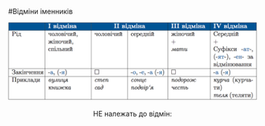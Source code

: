 #Відміни іменників

<div class="center">
<img src="../pics/5/9.png" width="700px" class="center"/>
</div>
<br>


<div clas="p1"><center>НЕ належать до вiдмiн:</center></div>